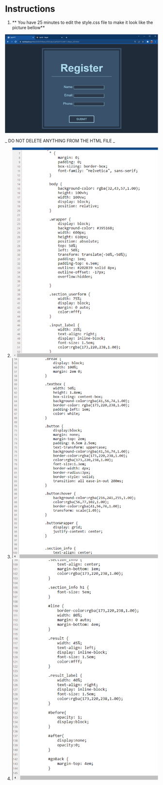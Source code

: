 # Instructions  

 1.  ** You have 25 minutes to edit the style.css file to make it look like the picture bellow**

  ![alt text](assets/Lab16CSS.png)
  
  _ DO NOT DELETE ANYTHING FROM THE HTML FILE _
  
  2.   ![alt text](assets/c1.png)
  3.   ![alt text](assets/c2.png)
  4. ![alt text](assets/c3.png)


